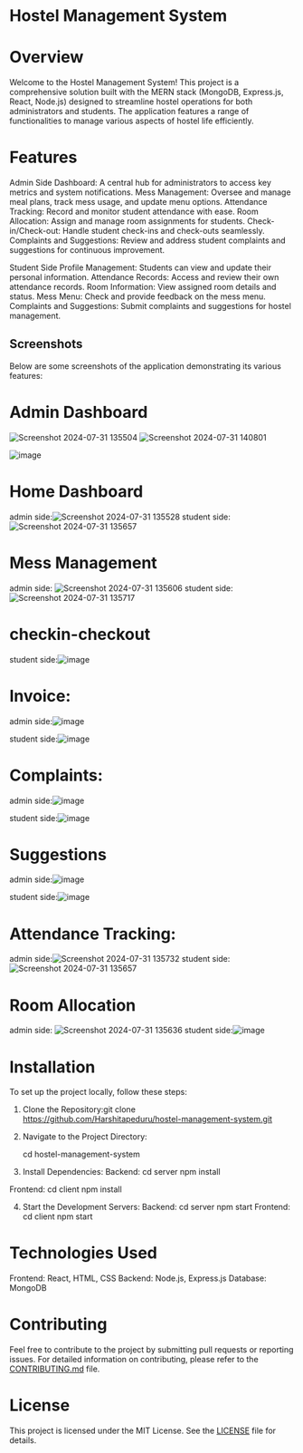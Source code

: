 # Hostel Management System

# Overview

Welcome to the Hostel Management System! This project is a comprehensive solution built with the MERN stack (MongoDB, Express.js, React, Node.js) designed to streamline hostel operations for both administrators and students. The application features a range of functionalities to manage various aspects of hostel life efficiently.

 # Features

 Admin Side
Dashboard: A central hub for administrators to access key metrics and system notifications.
Mess Management: Oversee and manage meal plans, track mess usage, and update menu options.
Attendance Tracking: Record and monitor student attendance with ease.
Room Allocation: Assign and manage room assignments for students.
Check-in/Check-out: Handle student check-ins and check-outs seamlessly.
Complaints and Suggestions: Review and address student complaints and suggestions for continuous improvement.

 Student Side
Profile Management: Students can view and update their personal information.
Attendance Records: Access and review their own attendance records.
Room Information: View assigned room details and status.
Mess Menu: Check and provide feedback on the mess menu.
Complaints and Suggestions: Submit complaints and suggestions for hostel management.

## Screenshots

Below are some screenshots of the application demonstrating its various features:

# Admin Dashboard
![Screenshot 2024-07-31 135504](https://github.com/user-attachments/assets/53d0b920-7539-471b-b0e6-d69b0a48f870)
![Screenshot 2024-07-31 140801](https://github.com/user-attachments/assets/0619c107-d826-4305-8722-c75c890a1541)

![image](https://github.com/user-attachments/assets/3a795bee-19d2-49e8-a97c-46da7474760f)

 # Home Dashboard
admin side:![Screenshot 2024-07-31 135528](https://github.com/user-attachments/assets/d1a30b02-6826-4545-aeba-729bd9e3bbff)
student side:![Screenshot 2024-07-31 135657](https://github.com/user-attachments/assets/88bb8379-fc85-4be2-8d0c-81860dbe5838)



# Mess Management
admin side: ![Screenshot 2024-07-31 135606](https://github.com/user-attachments/assets/ddcda7c8-b889-438c-966d-c878559964a7)
student side:![Screenshot 2024-07-31 135717](https://github.com/user-attachments/assets/e9b1ddde-0abe-4dfc-8543-a391497f770d)

# checkin-checkout

student side:![image](https://github.com/user-attachments/assets/f5a12a14-41ac-46b2-8c85-67ca324ed6f0)

# Invoice:
admin side:![image](https://github.com/user-attachments/assets/44e12858-e61a-49ac-aa63-3af7c2e00310)

student side:![image](https://github.com/user-attachments/assets/dafcfb18-f3db-40f7-8be7-659c5d705b94)


# Complaints:
admin side:![image](https://github.com/user-attachments/assets/9bfc52de-9afe-4334-93a9-21abf6bad265)

student side:![image](https://github.com/user-attachments/assets/28ec4290-c3f6-4749-b136-cffa1b45d80e)

# Suggestions
admin side:![image](https://github.com/user-attachments/assets/01d556ea-c233-4550-9f7f-447066a7da03)

student side:![image](https://github.com/user-attachments/assets/7410ca0d-a85f-4e5f-9654-8a2aecbcaac5)


# Attendance Tracking:
admin side:![Screenshot 2024-07-31 135732](https://github.com/user-attachments/assets/236a2e10-9258-4725-86e2-7822b552a3a2)
student side:![Screenshot 2024-07-31 135657](https://github.com/user-attachments/assets/b8624cf4-32fe-43f1-a4fa-9d4607e9f5ec)

# Room Allocation
admin side: ![Screenshot 2024-07-31 135636](https://github.com/user-attachments/assets/0996d5f0-36c1-4514-8c95-8e112a987b5f)
student side:![image](https://github.com/user-attachments/assets/e645e2a1-c258-4910-ad14-721db0d6c58b)


# Installation

To set up the project locally, follow these steps:

1. Clone the Repository:git clone https://github.com/Harshitapeduru/hostel-management-system.git
 
2. Navigate to the Project Directory:
   
   cd hostel-management-system

3. Install Dependencies:
Backend:
      cd server
     npm install
    
Frontend:
     cd client
     npm install
    
4. Start the Development Servers:
Backend:
   cd server
   npm start
   Frontend:
    cd client
   npm start

# Technologies Used

Frontend: React, HTML, CSS
Backend: Node.js, Express.js
Database: MongoDB

# Contributing

Feel free to contribute to the project by submitting pull requests or reporting issues. For detailed information on contributing, please refer to the [CONTRIBUTING.md](CONTRIBUTING.md) file.

# License

This project is licensed under the MIT License. See the [LICENSE](LICENSE) file for details.

